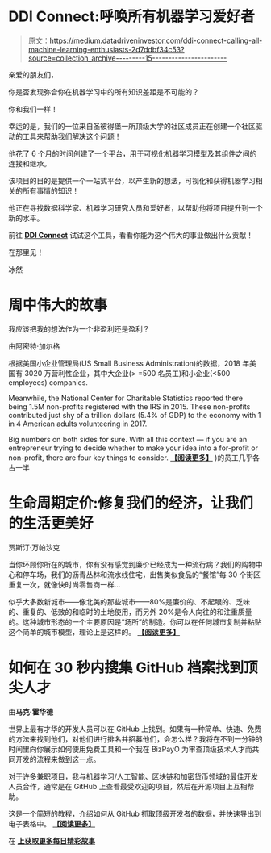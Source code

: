 # DDI Connect:呼唤所有机器学习爱好者

> 原文：<https://medium.datadriveninvestor.com/ddi-connect-calling-all-machine-learning-enthusiasts-2d7ddbf34c53?source=collection_archive---------15----------------------->

亲爱的朋友们，

你是否发现弥合你在机器学习中的所有知识差距是不可能的？

你和我们一样！

幸运的是，我们的一位来自圣彼得堡一所顶级大学的社区成员正在创建一个社区驱动的工具来帮助我们解决这个问题！

他花了 6 个月的时间创建了一个平台，用于可视化机器学习模型及其组件之间的连接和继承。​​

该项目的目的是提供一个一站式平台，以产生新的想法，可视化和获得机器学习相关的所有事情的知识！​

他正在寻找数据科学家、机器学习研究人员和爱好者，以帮助他将项目提升到一个新的水平。

前往 [**DDI Connect**](https://www.datadriveninvestor.com/ddiconnect/projects/tool-for-machine-learning-researchers-and-engineers/#post-48) 试试这个工具，看看你能为这个伟大的事业做出什么贡献！

在那里见！

冰然

# 周中伟大的故事

我应该把我的想法作为一个非盈利还是盈利？​

由阿密特·加尔格

根据美国小企业管理局(US Small Business Administration)的数据，2018 年美国有 3020 万营利性企业，其中大企业(> =500 名员工)和小企业(<500 employees) companies.​

Meanwhile, the National Center for Charitable Statistics reported there being 1.5M non-profits registered with the IRS in 2015\. These non-profits contributed just shy of a trillion dollars (5.4% of GDP) to the economy with 1 in 4 American adults volunteering in 2017.

Big numbers on both sides for sure. With all this context — if you are an entrepreneur trying to decide whether to make your idea into a for-profit or non-profit, there are four key things to consider. [**【阅读更多】**](https://www.datadriveninvestor.com/2019/08/11/should-i-incorporate-my-idea-as-a-non-profit-or-for-profit/) )的员工几乎各占一半

# 生命周期定价:修复我们的经济，让我们的生活更美好

贾斯汀·万帕沙克

当你环顾你所在的城市，你有没有感觉到廉价已经成为一种流行病？我们的购物中心和停车场，我们的沥青丛林和流水线住宅，出售类似食品的“餐馆”每 30 个街区重复一次，就像快时尚零售商一样…

似乎大多数新城市——像北美的那些城市——80%是廉价的、不起眼的、乏味的、重复的、低效的和临时的土地使用，而另外 20%是令人向往的和注重质量的。这种城市形态的一个主要原因是“场所”的制造。你可以在任何城市复制并粘贴这个简单的城市模型，理论上是这样的。 [**【阅读更多】**](https://medium.com/datadriveninvestor/lifecycle-pricing-fixing-our-economy-and-making-our-lives-better-1ef9cbfa5d83)

# 如何在 30 秒内搜集 GitHub 档案找到顶尖人才

由**马克·霍华德**

世界上最有才华的开发人员可以在 GitHub 上找到。如果有一种简单、快速、免费的方法来找到他们，对他们进行排名并招募他们，会怎么样？我将在不到一分钟的时间里向你展示如何使用免费工具和一个我在 BizPayO 为审查顶级技术人才而共同开发的流程来做到这一点。

对于许多兼职项目，我与机器学习/人工智能、区块链和加密货币领域的最佳开发人员合作，通常是在 GitHub 上查看最受欢迎的项目，然后在开源项目上互相帮助。​

这是一个简短的教程，介绍如何从 GitHub 抓取顶级开发者的数据，并快速导出到电子表格中。 [**【阅读更多】**](https://medium.com/datadriveninvestor/how-to-scrape-github-to-find-top-talent-in-30-seconds-eaa8f4875b3)

在 [**上获取更多每日精彩故事**](https://www.datadriveninvestor.com/)